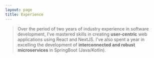 ```yaml
---
layout: page
title: Experience
---
```


> Over the period of two years of industry experience in software development, I've mastered skills in creating **user-centric** web applications using React and NextJS.
> I've also spent a year in excelling the development of **interconnected and robust microservices** in SpringBoot (Java/Kotlin).
